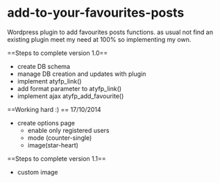 add-to-your-favourites-posts
============================

Wordpress plugin to add favourites posts functions. as usual not find an existing plugin meet my need at 100% so implementing my own.


==Steps to complete version 1.0==
- create DB schema
- manage DB creation and updates with plugin
- implement atyfp_link()
- add format parameter to atyfp_link()
- implement ajax atyfp_add_favourite()



==Working hard :) ==
17/10/2014
- create options page
    - enable only registered users
    - mode (counter-single)
    - image(star-heart)


==Steps to complete version 1.1==
- custom image

